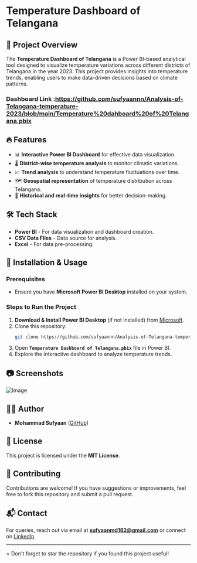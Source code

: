 # Temperature Dashboard of Telangana

## 📌 Project Overview
The **Temperature Dashboard of Telangana** is a Power BI-based analytical tool designed to visualize temperature variations across different districts of Telangana in the year 2023. This project provides insights into temperature trends, enabling users to make data-driven decisions based on climate patterns.
<br>
### Dashboard Link :https://github.com/sufyaannn/Analysis-of-Telangana-temperature-2023/blob/main/Temperature%20dahboard%20of%20Telangana.pbix
## 🔥 Features
- 📊 **Interactive Power BI Dashboard** for effective data visualization.
- 🌡️ **District-wise temperature analysis** to monitor climatic variations.
- 📈 **Trend analysis** to understand temperature fluctuations over time.
- 🗺️ **Geospatial representation** of temperature distribution across Telangana.
- 📅 **Historical and real-time insights** for better decision-making.

## 🛠️ Tech Stack
- **Power BI** - For data visualization and dashboard creation.
- **CSV Data Files** - Data source for analysis.
- **Excel** - For data pre-processing.

## 🚀 Installation & Usage
### Prerequisites
- Ensure you have **Microsoft Power BI Desktop** installed on your system.

### Steps to Run the Project
1. **Download & Install Power BI Desktop** (if not installed) from [Microsoft](https://powerbi.microsoft.com/desktop/).
2. Clone this repository:
   ```sh
   git clone https://github.com/sufyaannn/Analysis-of-Telangana-temperature-2023.git
   ```
3. Open **`Temperature Dashboard of Telangana.pbix`** file in Power BI.
4. Explore the interactive dashboard to analyze temperature trends.

## 📷 Screenshots
![Image](https://github.com/user-attachments/assets/1e4bcf23-be83-49ff-a2f2-1b78c009b5c7)

## 👨‍💻 Author
- **Mohammad Sufyaan** ([GitHub](https://github.com/sufyaann))

## 📜 License
This project is licensed under the **MIT License**.

## 🤝 Contributing
Contributions are welcome! If you have suggestions or improvements, feel free to fork this repository and submit a pull request.

## 📬 Contact
For queries, reach out via email at **sufyaanmd182@gmail.com** or connect on [LinkedIn](https://www.linkedin.com/in/mohammad-sufyaan).

---
⭐ Don't forget to star the repository if you found this project useful!
